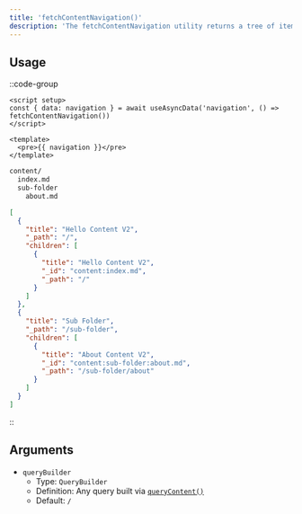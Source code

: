 ```yaml
---
title: 'fetchContentNavigation()'
description: 'The fetchContentNavigation utility returns a tree of items based on the content/ directory structure and files.'
---
```


## Usage

::code-group
```vue [app.vue]
<script setup>
const { data: navigation } = await useAsyncData('navigation', () => fetchContentNavigation())
</script>

<template>
  <pre>{{ navigation }}</pre>
</template>
```

```bash [Directory structure]
content/
  index.md
  sub-folder
    about.md
```

```json [Output]
[
  {
    "title": "Hello Content V2",
    "_path": "/",
    "children": [
      {
        "title": "Hello Content V2",
        "_id": "content:index.md",
        "_path": "/"
      }
    ]
  },
  {
    "title": "Sub Folder",
    "_path": "/sub-folder",
    "children": [
      {
        "title": "About Content V2",
        "_id": "content:sub-folder:about.md",
        "_path": "/sub-folder/about"
      }
    ]
  }
]
```
::

## Arguments

- `queryBuilder`
  - Type: `QueryBuilder`
  - Definition: Any query built via [`queryContent()`](/composables/query-content)
  - Default: `/`
